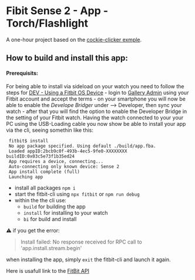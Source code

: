 # Fibit Sense 2 - App - Torch/Flashlight

A one-hour project based on the [cockie-clicker exmple](https://github.com/eraychumak/fitbit-sense2-cookie-clicker?tab=readme-ov-file).

## How to build and install this app:

#### Prerequisits:

For being able to install via sideload on your watch you need to follow the steps for [DEV - Using a Fitbit OS Device](https://dev.fitbit.com/getting-started/) - login to [Gallery Admin](https://gam.fitbit.com/) using your Fitbit account and accept the terms - on your smartphone you will now be able to enable the _Develope Bridger_ under <Your device> --> Developer, then sync your watch - after that you will find the option to enable the Developer Bridge in the setting of your Fitbit watch.
Having the watch connected to your your PC using the USB-Loading cable you now show be able to install your app via the cli, seeing somethin like this:

```
 fitbit$ install
 No app package specified. Using default ./build/app.fba.
 Loaded appID:2bcb9c0f-493b-4ec5-9fe0-XXXXXXXX buildID:0x03c5e73f1b35ed24
 App requires a device, connecting...
 Auto-connecting only known device: Sense 2
 App install complete (full)
 Launching app
```

- install all packages `npm i`
- start the fitbit-cli using `npx fitbit` or `npm run debug`
- within the the cli use:
  - `build` for building the app
  - `install` for installing to your watch
  - `bi` for build and install

:warning: if you get the error:

> Install failed: No response received for RPC call to 'app.install.stream.begin'

when installing the app, simply `exit` the fitbit-cli and launch it again.

Here is usafull link to the [FitBit API](https://dev.fitbit.com/build/reference/device-api/)
